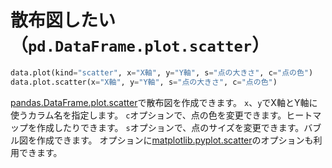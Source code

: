 # 散布図したい（``pd.DataFrame.plot.scatter``）

```python
data.plot(kind="scatter", x="X軸", y="Y軸", s="点の大きさ", c="点の色")
data.plot.scatter(x="X軸", y="Y軸", s="点の大きさ", c="点の色")
```

[pandas.DataFrame.plot.scatter](https://pandas.pydata.org/pandas-docs/stable/reference/api/pandas.DataFrame.plot.scatter.html)で散布図を作成できます。
``x``、``y``でX軸とY軸に使うカラム名を指定します。
``c``オプションで、点の色を変更できます。ヒートマップを作成したりできます。
``s``オプションで、点のサイズを変更できます。バブル図を作成できます。
オプションに[matplotlib.pyplot.scatter](https://matplotlib.org/stable/api/_as_gen/matplotlib.pyplot.scatter.html)のオプションも利用できます。
